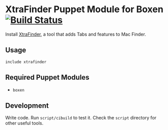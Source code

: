 # XtraFinder Puppet Module for Boxen [![Build Status](https://travis-ci.org/boxen/puppet-xtrafinder.png)](https://travis-ci.org/boxen/puppet-xtrafinder)

Install [XtraFinder](http://www.trankynam.com/xtrafinder/), a tool that adds Tabs and features to Mac Finder.

## Usage

```puppet
include xtrafinder
```

## Required Puppet Modules

* `boxen`

## Development

Write code. Run `script/cibuild` to test it. Check the `script`
directory for other useful tools.
